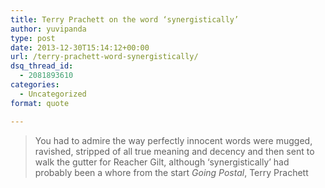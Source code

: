 ```yaml
---
title: Terry Prachett on the word ‘synergistically’
author: yuvipanda
type: post
date: 2013-12-30T15:14:12+00:00
url: /terry-prachett-word-synergistically/
dsq_thread_id:
  - 2081893610
categories:
  - Uncategorized
format: quote

---
```

> You had to admire the way perfectly innocent words were mugged, ravished, stripped of all true meaning and decency and then sent to walk the gutter for Reacher Gilt, although ‘synergistically’ had probably been a whore from the start
_Going Postal_, Terry Prachett</p>
